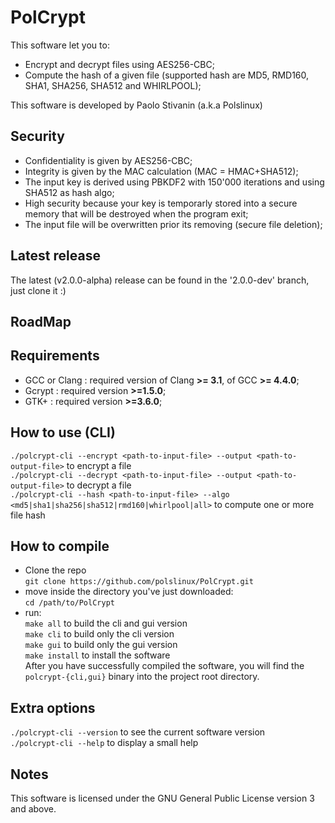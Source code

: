 PolCrypt
========

This software let you to:
* Encrypt and decrypt files using AES256-CBC;
* Compute the hash of a given file (supported hash are MD5, RMD160, SHA1, SHA256, SHA512 and WHIRLPOOL);

This software is developed by Paolo Stivanin (a.k.a Polslinux)


Security
--------
* Confidentiality is given by AES256-CBC;
* Integrity is given by the MAC calculation (MAC = HMAC+SHA512);
* The input key is derived using PBKDF2 with 150'000 iterations and using SHA512 as hash algo;
* High security because your key is temporarly stored into a secure memory that will be destroyed when the program exit;
* The input file will be overwritten prior its removing (secure file deletion);


Latest release
--------------
The latest (v2.0.0-alpha) release can be found in the '2.0.0-dev' branch, just clone it :)


RoadMap
-------
<empty>

Requirements
------------
* GCC or Clang	: required version of Clang **>= 3.1**, of GCC **>= 4.4.0**;
* Gcrypt	: required version **>=1.5.0**;
* GTK+		: required version **>=3.6.0**;


How to use (CLI)
---------------
`./polcrypt-cli --encrypt <path-to-input-file> --output <path-to-output-file>` to encrypt a file<br>
`./polcrypt-cli --decrypt <path-to-input-file> --output <path-to-output-file>` to decrypt a file<br>
`./polcrypt-cli --hash <path-to-input-file> --algo <md5|sha1|sha256|sha512|rmd160|whirlpool|all>` to compute one or more file hash<br>


How to compile
--------------
* Clone the repo<br>
`git clone https://github.com/polslinux/PolCrypt.git`<br>
* move inside the directory you've just downloaded:<br>
`cd /path/to/PolCrypt`<br>
* run:<br>
`make all` to build the cli and gui version<br>
`make cli` to build only the cli version<br>
`make gui` to build only the gui version<br>
`make install` to install the software<br>
After you have successfully compiled the software, you will find the `polcrypt-{cli,gui}` binary into the project root directory.


Extra options
-------------
`./polcrypt-cli --version` to see the current software version<br>
`./polcrypt-cli --help` to display a small help<br>


Notes
-----
This software is licensed under the GNU General Public License version 3 and above.
